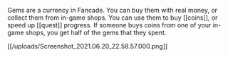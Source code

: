 Gems are a currency in Fancade. You can buy them with real money, or collect them from in-game shops. You can use them to buy [[coins]], or speed up [[quest]] progress. If someone buys coins from one of your in-game shops, you get half of the gems that they spent.

[[/uploads/Screenshot_2021.06.20_22.58.57.000.png]]